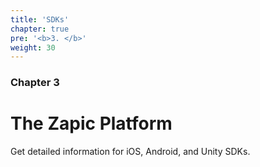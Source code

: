 ```yaml
---
title: 'SDKs'
chapter: true
pre: '<b>3. </b>'
weight: 30
---
```


### Chapter 3

# The Zapic Platform

Get detailed information for iOS, Android, and Unity SDKs.
